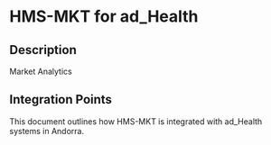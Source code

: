 # HMS-MKT for ad_Health

## Description

Market Analytics

## Integration Points

This document outlines how HMS-MKT is integrated with ad_Health systems in Andorra.
